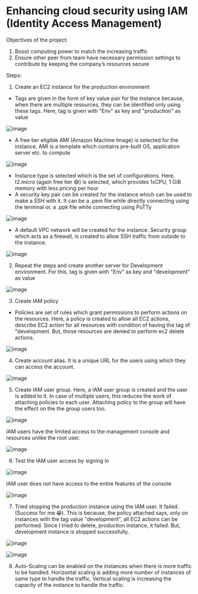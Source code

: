 # Enhancing cloud security using IAM (Identity Access Management)

Objectives of the project:
1.	Boost computing power to match the increasing traffic
2.	Ensure other peer from team have necessary permission settings to contribute by keeping the company’s resources secure

Steps:
1. Create an EC2 instance for the production environment

- Tags are given in the form of key value pair for the instance because, when there are multiple resources, they can be identified only using these tags. Here, tag is given with "Env" as key and "production" as value

![image](https://github.com/user-attachments/assets/1babe2eb-453a-4c6b-b195-9657ddae1d48)

- A free tier eligible AMI (Amazon Machine Image) is selected for the instance. AMI is a template which contains pre-built OS, application server etc. to compute

![image](https://github.com/user-attachments/assets/6d73c92d-b05e-4fe0-818c-a1d1ef5b8e84)

- Instance type is selected which is the set of configurations. Here, t2.micro (again free tier 😅) is selected, which provides 1xCPU, 1 GiB memory with less pricing per hour
- A security key pair can be created for the instance which can be used to make a SSH with it. It can be a .pem file while directly connecting using the terminal or, a .ppk file while connecting using PuTTy

![image](https://github.com/user-attachments/assets/ba90a5c1-57b4-49f1-b50d-0da6544250f2)

- A default VPC network will be created for the instance. Security group which acts as a firewall, is created to allow SSH traffic from outside to the instance.

![image](https://github.com/user-attachments/assets/d3bd1b19-e19d-46ad-aee4-e248c22a01da)

2. Repeat the steps and create another server for Development environment. For this, tag is given with "Env" as key and "development" as value

![image](https://github.com/user-attachments/assets/eb432aec-a8f8-486c-a6ea-dc59673aca00)

3. Create IAM policy

- Policies are set of rules which grant permissions to perform actions on the resources. Here, a policy is created to allow all EC2 actions, describe EC2 action for all resources with condition of having the tag of "development. But, those resources are denied to perform ec2 delete actions.

![image](https://github.com/user-attachments/assets/ed968aae-b4e5-44a7-a24d-8058ec9d0519)

4. Create account alias. It is a unique URL for the users using which they can access the account.

![image](https://github.com/user-attachments/assets/a41c5ae0-5de6-4c7f-83da-3b9aa0849762)

5. Create IAM user group. Here, a IAM user group is created and the user is added to it. In case of multiple users, this reduces the work of attaching policies to each user. Attaching policy to the group will have the effect on the the group users too.

![image](https://github.com/user-attachments/assets/9638d3fa-c6e8-4dd4-9985-cc26ee8762b3)

IAM users have the limited access to the management console and resources unlike the root user.

![image](https://github.com/user-attachments/assets/bfe471e6-7bb9-4f0f-b9ac-5a3aa290d5f2)

6. Test the IAM user access by signing in

![image](https://github.com/user-attachments/assets/311ca450-4bed-4778-9965-07fc2577b2a4)

IAM user does not have access to the entire features of the console

![image](https://github.com/user-attachments/assets/1ff029ae-16b8-4518-b73c-906ad740db68)

7. Tried stopping the production instance using the IAM user. It failed. (Success for me 😁). This is because, the policy attached says, only on instances with the tag value "development", all EC2 actions can be performed. Since I tried to delete, production instance, it failed. But, development instance is stopped successfully.

![image](https://github.com/user-attachments/assets/b85feae4-e545-4a0f-bbf4-9e8739e44cde)

![image](https://github.com/user-attachments/assets/bd9efd5f-d210-486d-a87c-2be133bdb24e)

8. Auto-Scaling can be enabled on the instances when there is more traffic to be handled. Horizontal scaling is adding more number of instances of same type to handle the traffic. Vertical scaling is increasing the capacity of the instance to handle the traffic.

